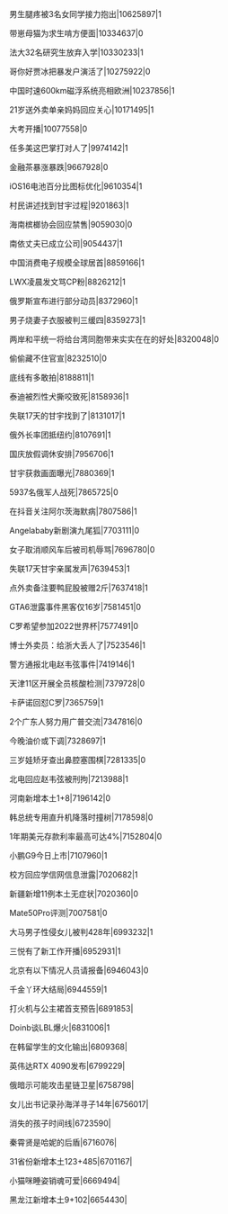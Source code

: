 男生腿疼被3名女同学接力抱出|10625897|1

带崽母猫为求生啃方便面|10334637|0

法大32名研究生放弃入学|10330233|1

哥你好贾冰把暴发户演活了|10275922|0

中国时速600km磁浮系统亮相欧洲|10237856|1

21岁送外卖单亲妈妈回应关心|10171495|1

大考开播|10077558|0

任多美这巴掌打对人了|9974142|1

金融茶暴涨暴跌|9667928|0

iOS16电池百分比图标优化|9610354|1

村民讲述找到甘宇过程|9201863|1

海南槟榔协会回应禁售|9059030|0

南依丈夫已成立公司|9054437|1

中国消费电子规模全球居首|8859166|1

LWX凌晨发文骂CP粉|8826212|1

俄罗斯宣布进行部分动员|8372960|1

男子烧妻子衣服被判三缓四|8359273|1

两岸和平统一将给台湾同胞带来实实在在的好处|8320048|0

偷偷藏不住官宣|8232510|0

底线有多敢拍|8188811|1

泰迪被烈性犬撕咬致死|8158936|1

失联17天的甘宇找到了|8131017|1

俄外长率团抵纽约|8107691|1

国庆放假调休安排|7956706|1

甘宇获救画面曝光|7880369|1

5937名俄军人战死|7865725|0

在抖音关注阿尔茨海默病|7807586|1

Angelababy新剧演九尾狐|7703111|0

女子取消顺风车后被司机辱骂|7696780|0

失联17天甘宇亲属发声|7639453|1

点外卖备注要鸭屁股被赠2斤|7637418|1

GTA6泄露事件黑客仅16岁|7581451|0

C罗希望参加2022世界杯|7577491|0

博士外卖员：给浙大丢人了|7523546|1

警方通报北电赵韦弦事件|7419146|1

天津11区开展全员核酸检测|7379728|0

卡萨诺回怼C罗|7365759|1

2个广东人努力用广普交流|7347816|0

今晚油价或下调|7328697|1

三岁娃矫牙查出鼻腔塞围棋|7281335|0

北电回应赵韦弦被刑拘|7213988|1

河南新增本土1+8|7196142|0

韩总统专用直升机降落时撞树|7178598|0

1年期美元存款利率最高可达4%|7152804|0

小鹏G9今日上市|7107960|1

校方回应学信网信息泄露|7020682|1

新疆新增11例本土无症状|7020360|0

Mate50Pro评测|7007581|0

大马男子性侵女儿被判428年|6993232|1

三悦有了新工作开播|6952931|1

北京有以下情况人员请报备|6946043|0

千金丫环大结局|6944559|1

打火机与公主裙首支预告|6891853|

Doinb谈LBL爆火|6831006|1

在韩留学生的文化输出|6809368|

英伟达RTX 4090发布|6799229|

俄暗示可能攻击星链卫星|6758798|

女儿出书记录孙海洋寻子14年|6756017|

消失的孩子时间线|6723590|

秦霄贤是哈妮的后盾|6716076|

31省份新增本土123+485|6701167|

小猫咪睡姿销魂可爱|6669494|

黑龙江新增本土9+102|6654430|

